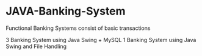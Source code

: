 # JAVA-Banking-System
Functional Banking Systems consist of basic transactions

3 Banking System using Java Swing + MySQL
1 Banking System using Java Swing and File Handling
